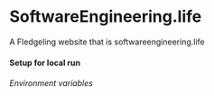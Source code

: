 # SoftwareEngineering.life

A Fledgeling website that is softwareengineering.life


#### Setup for local run

###### Environment variables